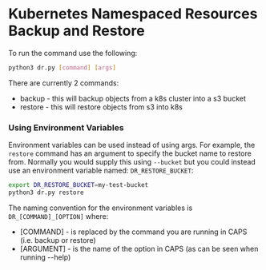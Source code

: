 # Kubernetes Namespaced Resources Backup and Restore

To run the command use the following:

```bash
python3 dr.py [command] [args]
```

There are currently 2 commands:

* backup - this will backup objects from a k8s cluster into a s3 bucket
* restore - this will restore objects from s3 into k8s

### Using Environment Variables

Environment variables can be used instead of using args. For example, the `restore` command has an argument to specify the bucket name to restore from. Normally you would supply this using `--bucket` but you could instead use an environment variable named: `DR_RESTORE_BUCKET`:

```bash
export DR_RESTORE_BUCKET=my-test-bucket
python3 dr.py restore
```

The naming convention for the environment variables is `DR_[COMMAND]_[OPTION]` where:

* [COMMAND] - is replaced by the command you are running in CAPS (i.e. backup or restore)
* [ARGUMENT] - is the name of the option in CAPS (as can be seen when running --help)
